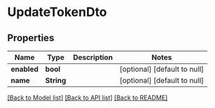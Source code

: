 # UpdateTokenDto

## Properties

| Name        | Type       | Description | Notes                        |
| ----------- | ---------- | ----------- | ---------------------------- |
| **enabled** | **bool**   |             | [optional] [default to null] |
| **name**    | **String** |             | [optional] [default to null] |

[[Back to Model list]](../README.md#documentation-for-models) [[Back to API list]](../README.md#documentation-for-api-endpoints) [[Back to README]](../README.md)
